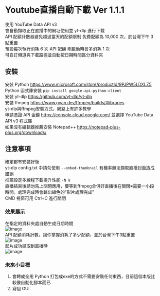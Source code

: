 # Youtube直播自動下載 Ver 1.1.1
使用 YouTube Data API v3<br>
會自動擷取正在直播中的網址使用並 yt-dlp 進行下載<br>
API 配額計數器避免超過當天的配額限制 免費配額為 10,000 次，於台灣下午 3 點重置<br>
預設每次執行消耗 6 次 API 配額 剛啟動時會多消耗 1 次<br>
可自訂頻道與下載路徑並自動按日期時間區分資料夾<br>

## 安裝
安裝 Python https://www.microsoft.com/store/productId/9PJPW5LDXLZ5<br>
Python 函式庫安裝 ```pip install google-api-python-client```<br>
安裝 yt-dlp https://github.com/yt-dlp/yt-dlp<br>
安裝 ffmpeg https://www.gyan.dev/ffmpeg/builds/#libraries <br>
yt-dlp與ffmpeg安裝方式，網路上有許多教學<br>
申請憑證 API 金鑰 https://console.cloud.google.com/ 並選擇 YouTube Data API v3 程式庫<br>
如果沒有編輯器推薦安裝 Notepad++ https://notepad-plus-plus.org/downloads/

## 注意事項
確定都有安裝好後<br>
yt-dlp config.txt 中請勿使用 ```--embed-thumbnail``` 有機率無法擷取直播封面造成錯誤<br>
推薦設定多線程下載提升性能 ```-N 8``` <br>
直播結束後請勿馬上關閉應用，要等到ffmpeg合併好直播後在關閉※需要一小段時間，處理完成時會跳出綠色的"影片處理完成"<br>
CMD 視窗可用 Ctrl+C 進行關閉<br>

### 效果展示
在指定的資料夾處自動生成日期時間<br>
![image](https://user-images.githubusercontent.com/78526289/235908490-7646254c-b39b-4159-b09d-a80a2fc855ea.png)<br>
API 配額消耗計數，讓你掌握消耗了多少配額，並於台灣下午3點重置<br>
![image](https://user-images.githubusercontent.com/78526289/235909118-04378dba-4934-4487-be66-2cbde9e9cdf5.png)<br>
影片成功擷取到直播時<br>
![image](https://user-images.githubusercontent.com/78526289/235911283-b7004ee0-53eb-48cc-968d-ce9901545153.png)<br>

### 未來小目標
1. 會轉成全用 Python 打包成exe的方式不需要安裝任何東西，目前這個本版比較像自動化腳本而已<br>
2. 寫個 GUI<br>
